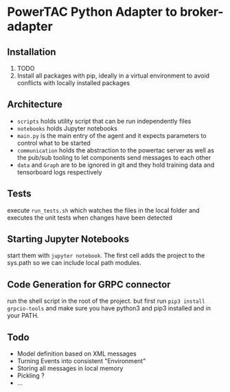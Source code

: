 # PowerTAC Python Adapter to broker-adapter

## Installation

1. TODO
2. Install all packages with pip, ideally in a virtual environment to avoid conflicts with locally installed packages

## Architecture

- `scripts` holds utility script that can be run independently files
- `notebooks` holds Jupyter notebooks 
- `main.py` is the main entry of the agent and it expects parameters to control what to be started
- `communication` holds the abstraction to the powertac server as well as the pub/sub tooling to let components send
  messages to each other
- `data` and `Graph` are to be ignored in git and they hold training data and tensorboard logs respectively

## Tests

execute `run_tests.sh` which watches the files in the local folder and executes the unit tests when changes have been
detected

## Starting Jupyter Notebooks
start them with `jupyter notebook`. The first cell adds the project to the sys.path so we can include local path
modules. 

## Code Generation for GRPC connector
run the shell script in the root of the project. but first run `pip3 install grpcio-tools` and make sure you have python3 and pip3 installed and in your PATH.

## Todo

- Model definition based on XML messages
- Turning Events into consistent "Environment"
- Storing all messages in local memory
- Pickling ?
- ...
